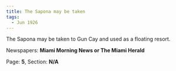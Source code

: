 ```yaml
---  
title: The Sapona may be taken  
tags:  
  - Jun 1926  
---  
```

  
The Sapona may be taken to Gun Cay and used as a floating resort.  
  
Newspapers: **Miami Morning News or The Miami Herald**  
  
Page: **5**, Section: **N/A** 
